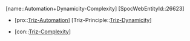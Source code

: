 ﻿---
type: TrizContradiction
aliases:
- Automation+Dynamicity-Complexity
license: CC BY-SA 4.0
copyright: https://github.com/SpocWeb
IsDeleted: false
IsReadOnly: false
Confidential: public
tags: 
- Triz/Contradiction
---
[name::Automation+Dynamicity-Complexity]
[SpocWebEntityId::26623]
+ [pro::[Triz-Automation](tech/Triz/Parameter/Triz-Automation.md)]
[Triz-Principle::[Triz-Dynamicity](tech/Triz/Principle/Triz-Dynamicity.md)]
- [con::[Triz-Complexity](tech/Triz/Parameter/Triz-Complexity.md)]

